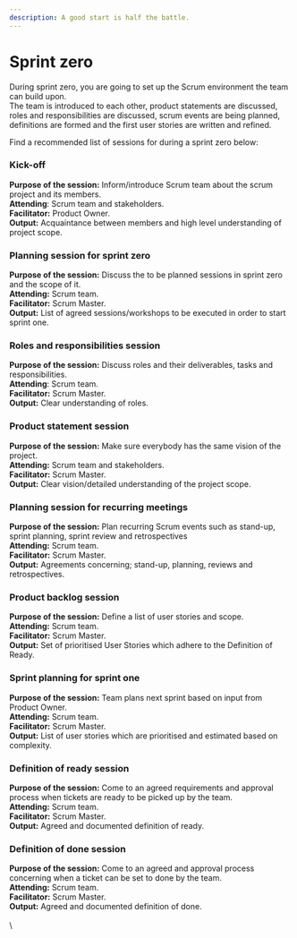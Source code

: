 ```yaml
---
description: A good start is half the battle.
---
```


# Sprint zero

During sprint zero, you are going to set up the Scrum environment the team can build upon. \
The team is introduced to each other, product statements are discussed, roles and responsibilities are discussed, scrum events are being planned, definitions are formed and the first user stories are written and refined.

Find a recommended list of sessions for during a sprint zero below:

### **Kick-off**

**Purpose of the session:** Inform/introduce Scrum team about the scrum project and its members.\
**Attending**: Scrum team and stakeholders.\
**Facilitator:** Product Owner.\
**Output:** Acquaintance between members and high level understanding of project scope.

### **Planning session for sprint zero**

**Purpose of the session:** Discuss the to be planned sessions in sprint zero and the scope of it.\
**Attending:** Scrum team.\
**Facilitator:** Scrum Master.\
**Output:** List of agreed sessions/workshops to be executed in order to start sprint one.

### **Roles and responsibilities session**

**Purpose of the session:** Discuss roles and their deliverables, tasks and responsibilities.\
**Attending**: Scrum team.\
**Facilitator:** Scrum Master.\
**Output:** Clear understanding of roles.

### **Product statement session**

**Purpose of the session:** Make sure everybody has the same vision of the project.\
**Attending:** Scrum team and stakeholders.\
**Facilitator:** Scrum Master.\
**Output:** Clear vision/detailed understanding of the project scope.

### **Planning session for recurring meetings**

**Purpose of the session:** Plan recurring Scrum events such as stand-up, sprint planning, sprint review and retrospectives\
**Attending:** Scrum team.\
**Facilitator:** Scrum Master.\
**Output:** Agreements concerning; stand-up, planning, reviews and retrospectives.

### **Product backlog session**

**Purpose of the session:** Define a list of user stories and scope.\
**Attending:** Scrum team.\
**Facilitator:** Scrum Master.\
**Output:** Set of prioritised User Stories which adhere to the Definition of Ready.

### **Sprint planning for sprint one**

**Purpose of the session:** Team plans next sprint based on input from Product Owner.\
**Attending:** Scrum team.\
**Facilitator:** Scrum Master.\
**Output:** List of user stories which are prioritised and estimated based on complexity.

### **Definition of ready session**

**Purpose of the session:** Come to an agreed requirements and approval process when tickets are ready to be picked up by the team.\
**Attending:** Scrum team.\
**Facilitator:** Scrum Master.\
**Output:** Agreed and documented definition of ready.

### **Definition of done session**

**Purpose of the session:** Come to an agreed and approval process concerning when a ticket can be set to done by the team.\
**Attending:** Scrum team.\
**Facilitator:** Scrum Master.\
**Output:** Agreed and documented definition of done.\
\
\
